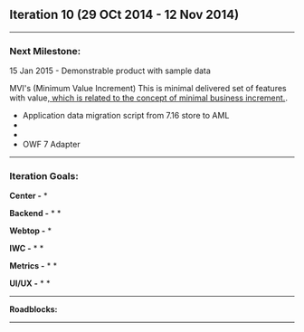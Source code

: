 ## Iteration 10 (29 OCt 2014 - 12 Nov 2014)

***

### Next Milestone:
15 Jan 2015 - Demonstrable product with sample data

MVI's (Minimum Value Increment) This is minimal delivered set of features with value[, which is related to the concept of minimal business increment.](http://www.netobjectives.com/minimal-business-increment).
* Application data migration script from 7.16 store to AML
* 
* 
* OWF 7 Adapter

***

### Iteration Goals:
**Center -**
* 

**Backend -**
* 
* 

**Webtop -**
* 

**IWC -**
* 
* 

**Metrics -**
*
*


**UI/UX -**
*
*

***

**Roadblocks:**

***